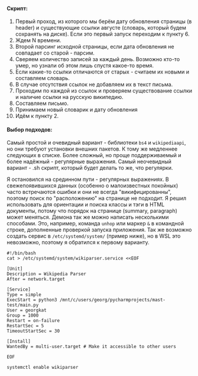 #### Скрипт:

1. Первый проход, из которого мы берём дату обновления страницы (в header) и существующие ссылки августе (словарь, который будем сохранять на диске). Если это первый запуск переходим к пункту 6.
2. Ждем N времени.
3. Второй парсинг исходной страницы, если дата обновления не совпадает со старой - парсим.
4. Сверяем количество записей за каждый день. Возможно кто-то умер, но узнали об этом лишь спустя какое-то время.
5. Если какие-то ссылки отличаются от старых - считаем их новыми и составляем словарь.
6. В случае отсутствия ссылок не добавляем их в текст письма.
7. Проходим по каждой из ссылок и проверяем существование ссылки и наличие ссылки на русскую википедию.
8. Составляем письмо.
9. Принимаем новый словарик и дату обновления
10. Идём к пункту 2.

#### Выбор подходов:

Самый простой и очевидный вариант - библиотеки ```bs4``` и ```wikipediaapi```, но они требуют установки внешних пакетов.
К тому же медленнее следующих в списке.
Более сложный, но проще поддерживаемый и более надёжный - регулярные выражения.
Самый неочевидный вариант - .sh скрипт, который будет делать то же, что регулярки.

Я остановился на срединном пути - регулярных выражениях.
В свежепоявившихся данных (особенно о малоизвестных покойных) часто встречаются ошибки и они не всегда "викифицированны", поэтому поиск по "расположению" на странице не подходит.
Я решил использовать для ориентации и поиска классы и тэги в HTML документы, потому что порядок на странице (summary, paragraph) может меняться.
Демона так же можно написать несколькими способами.
Это, например, команда ```unhop``` или маркер ```&``` в командной строке, дополненные проверкой запуска приложения.
Так же возможно создать сервис в ```/etc/systemd/system/``` (пример ниже), но в WSL это невозможно, поэтому я обратился к первому варианту.

```
#!/bin/bash
cat > /etc/systemd/system/wikiparser.service <<EOF

[Unit]
Description = Wikipedia Parser
After = network.target
 
[Service]
Type = simple
ExecStart = python3 /mnt/c/users/georg/pycharmprojects/mast-test/main.py
User = georgkat
Group = 1000
Restart = on-failure
RestartSec = 5
TimeoutStartSec = 30
 
[Install]
WantedBy = multi-user.target # Make it accessible to other users

EOF 

systemctl enable wikiparser
```
